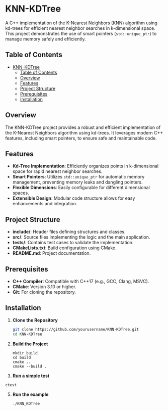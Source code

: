 # KNN-KDTree

A C++ implementation of the K-Nearest Neighbors (KNN) algorithm using kd-trees for efficient nearest neighbor searches in k-dimensional space. This project demonstrates the use of smart pointers (`std::unique_ptr`) to manage memory safely and efficiently.

## Table of Contents

- [KNN-KDTree](#knn-kdtree)
  - [Table of Contents](#table-of-contents)
  - [Overview](#overview)
  - [Features](#features)
  - [Project Structure](#project-structure)
  - [Prerequisites](#prerequisites)
  - [Installation](#installation)

## Overview

The KNN-KDTree project provides a robust and efficient implementation of the K-Nearest Neighbors algorithm using kd-trees. It leverages modern C++ features, including smart pointers, to ensure safe and maintainable code.

## Features

- **Kd-Tree Implementation**: Efficiently organizes points in k-dimensional space for rapid nearest neighbor searches.
- **Smart Pointers**: Utilizes `std::unique_ptr` for automatic memory management, preventing memory leaks and dangling pointers.
- **Flexible Dimensions**: Easily configurable for different dimensional spaces.
- **Extensible Design**: Modular code structure allows for easy enhancements and integration.

## Project Structure
- **include/**: Header files defining structures and classes.
- **src/**: Source files implementing the logic and the main application.
- **tests/**: Contains test cases to validate the implementation.
- **CMakeLists.txt**: Build configuration using CMake.
- **README.md**: Project documentation.

## Prerequisites

- **C++ Compiler**: Compatible with C++17 (e.g., GCC, Clang, MSVC).
- **CMake**: Version 3.10 or higher.
- **Git**: For cloning the repository.

## Installation

1. **Clone the Repository**

   ```bash
   git clone https://github.com/yourusername/KNN-KDTree.git
   cd KNN-KDTree
   ```

2. **Build the Project**
    ```
    mkdir build
    cd build
    cmake ..
    cmake --build .
    ```

4. **Run a simple test**
  ```
  ctest
  ```

5. **Run the example**
    ```
    ./KNN_KDTree
    ```